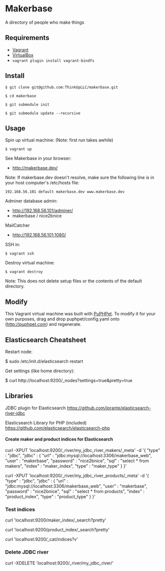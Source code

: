 # Makerbase

A directory of people who make things

## Requirements

* [Vagrant](https://vagrantup.com)
* [VirtualBox](https://www.virtualbox.org/)
* ```vagrant plugin install vagrant-bindfs```

## Install

    $ git clone git@github.com:ThinkUpLLC/makerbase.git

    $ cd makerbase

    $ git submodule init

    $ git submodule update --recursive

## Usage

Spin up virtual machine: (Note: first run takes awhile)

    $ vagrant up

See Makerbase in your browser:

* http://makerbase.dev/

Note: If makerbase.dev doesn't resolve, make sure the following line is in your host computer's /etc/hosts file:

    192.168.56.101 default makerbase.dev www.makerbase.dev

Adminer database admin:

* http://192.168.56.101/adminer/
* makerbase / nice2bnice

MailCatcher

* http://192.168.56.101:1080/

SSH in:

    $ vagrant ssh

Destroy virtual machine:

    $ vagrant destroy

Note:  This does not delete setup files or the contents of the default directory.

## Modify

This Vagrant virtual machine was built with [PuPHPet](http://puphpet.com). To modify it for your own purposes, drag and drop puphpet/config.yaml onto (http://puphpet.com) and regenerate.


## Elasticsearch Cheatsheet

Restart node:

$ sudo /etc/init.d/elasticsearch restart

Get settings (like home directory):

$ curl http://localhost:9200/_nodes?settings=true&pretty=true

## Libraries

JDBC plugin for Elasticsearch https://github.com/jprante/elasticsearch-river-jdbc

Elasticsearch Library for PHP (included) https://github.com/elasticsearch/elasticsearch-php

#### Create maker and product indices for Elasticsearch

curl -XPUT 'localhost:9200/_river/my_jdbc_river_makers/_meta' -d '{
    "type" : "jdbc",
    "jdbc" : {
        "url" : "jdbc:mysql://localhost:3306/makerbase_web",
        "user" : "makerbase",
        "password" : "nice2bnice",
        "sql" : "select * from makers",
        "index" : "maker_index",
        "type" : "maker_type"
    }
}'

curl -XPUT 'localhost:9200/_river/my_jdbc_river_products/_meta' -d '{
    "type" : "jdbc",
    "jdbc" : {
        "url" : "jdbc:mysql://localhost:3306/makerbase_web",
        "user" : "makerbase",
        "password" : "nice2bnice",
        "sql" : "select * from products",
        "index" : "product_index",
        "type" : "product_type"
    }
}'

### Test indices

curl 'localhost:9200/maker_index/_search?pretty'

curl 'localhost:9200/product_index/_search?pretty'

curl 'localhost:9200/_cat/indices?v'

### Delete JDBC river

curl -XDELETE 'localhost:9200/_river/my_jdbc_river/'
